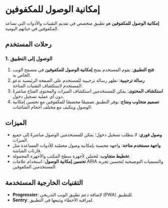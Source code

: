# إمكانية الوصول للمكفوفين

**إمكانية الوصول للمكفوفين** هو تطبيق متخصص في تقديم التقنيات والأدوات التي تساعد المكفوفين في حياتهم اليومية.

## رحلات المستخدم

### 1. الوصول إلى التطبيق

1. **فتح التطبيق**: يقوم المستخدم بفتح **إمكانية الوصول للمكفوفين** في متصفح الويب الخاص به.
2. **رسالة ترحيبية**: تظهر رسالة ترحيبية للمستخدم على الصفحة الرئيسية تدعو المستخدم لاستكشاف التقنيات المتاحة.
3. **استكشاف المحتوى**: يمكن للمستخدمين استكشاف الميزات والمحتوى المتاح مباشرةً دون أي عملية تسجيل دخول.
4. **تصميم متجاوب ومتاح**: يوفر التطبيق تصميمًا مخصصًا للمكفوفين مع تحسين إمكانية الوصول ويتكيف مع مختلف أحجام الشاشات.

## الميزات

- **وصول فوري**: لا يتطلب تسجيل دخول؛ يمكن للمستخدمين الوصول مباشرةً إلى جميع الميزات.
- **واجهة مستخدم متاحة**: واجهة محسنة بإمكانية وصول محسّنة للأدوات المساعدة مثل قارئات الشاشة.
- **تخطيط متجاوب**: مُحسّن لأجهزة سطح المكتب والأجهزة المحمولة.
- **تحسين إمكانية الوصول**: استخدام علامات ARIA والتسميات التوضيحية لتحسين تجربة المستخدمين المكفوفين.

## التقنيات الخارجية المستخدمة

- **Progressier**: لإضافة دعم تطبيق الويب التدريجي (PWA) للتطبيق.
- **Sentry**: لمراقبة الأخطاء وتتبعها في التطبيق.
